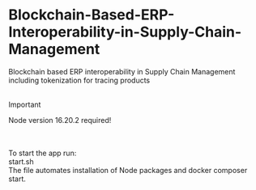 # Blockchain-Based-ERP-Interoperability-in-Supply-Chain-Management
Blockchain based ERP interoperability in Supply Chain Management including tokenization for tracing products
<br/><br/>
> [!IMPORTANT]
> Node version 16.20.2 required!

<br/><br/>
To start the app run:<br/>
start.sh
<br/>
The file automates installation of Node packages and docker composer start.

